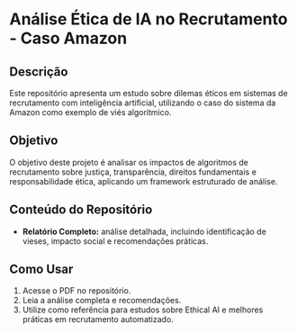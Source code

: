 # Análise Ética de IA no Recrutamento - Caso Amazon

## Descrição

Este repositório apresenta um estudo sobre dilemas éticos em sistemas de recrutamento com inteligência artificial, utilizando o caso do sistema da Amazon como exemplo de viés algorítmico.

## Objetivo

O objetivo deste projeto é analisar os impactos de algoritmos de recrutamento sobre justiça, transparência, direitos fundamentais e responsabilidade ética, aplicando um framework estruturado de análise.

## Conteúdo do Repositório

* **Relatório Completo:** análise detalhada, incluindo identificação de vieses, impacto social e recomendações práticas.

## Como Usar

1. Acesse o PDF no repositório.
2. Leia a análise completa e recomendações.
3. Utilize como referência para estudos sobre Ethical AI e melhores práticas em recrutamento automatizado.



